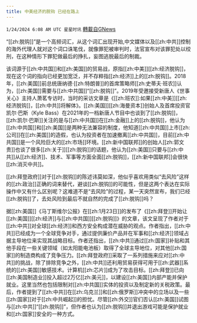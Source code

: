 ```yaml
---
title: 中美经济的脱钩 已经在路上
---
```

`1/24/2024 6:08 AM UTC 星星时讯` [轉載自GNews](https://gnews.org/articles/2248061)


“[[zh:脱钩]]”是一个高频词汇，从这个词汇出现开始,中文媒体以及[[zh:中共]]控制的海外代理人就对这个词口诛笔伐，就像罪犯被审判时，法官宣布对该罪犯处以绞刑，在这种情形下罪犯做最后的挣扎，妄图逃脱最后的制裁。

该词源于[[zh:中共国]]和[[zh:美国]]的贸易战，原指[[zh:中美]][[zh:经济脱钩]]，现在这个词的指向已经更加宽泛，并不存粹指[[zh:经济]]上的[[zh:脱钩]]。2018年，[[zh:美国]]前总统唐纳德·[[zh:特朗普]]的首席策略师[[zh:史蒂夫·班农]]认为，[[zh:美国]]需要与[[zh:中共国]]“[[zh:脱钩]]”。2019年受邀接受新唐人《世事关心》主持人萧茗专访时，当时的采访文章是《[[zh:班农]]:如果[[zh:中美]][[zh:经济脱钩]]，[[zh:中共]]将解体》。[[zh:美国]][[zh:海曼资本]]创始人及首席投资官凯尔‧巴斯（Kyle Bass）在2021年的一档新唐人节目中也谈到了[[zh:脱钩]]，[[zh:凯尔·巴斯]]关注的是与[[zh:中共国]]在[[zh:金融]]上的[[zh:脱钩]]，他认为[[zh:中共国]]和[[zh:美国]]是两种无法兼容的制度，他知道[[zh:中共国]]上市[[zh:公司]]在[[zh:美国]]的造假，也认为投资者在加速撤离[[zh:中共国]]，目前[[zh:中共国]]是一个风险巨大的[[zh:市场]]环境。[[zh:新中国联邦]]的创始人[[zh:郭文贵]]也谈了很多[[zh:关于]][[zh:脱钩]]的话题，他认为[[zh:美国]]只要与[[zh:中共]]从[[zh:经济]]、技术、军事等方面全面[[zh:脱钩]]，[[zh:新中国联邦]]会很快[[zh:消灭中共]]。

[[zh:拜登政府]]对于[[zh:脱钩]]的陈述讳莫如深，他似乎喜欢用类似“去风险”这样的[[zh:政治]]正确的词来替代，避谈[[zh:脱钩]]的可能性，但是这两个表达在实际操作中又有什么区别呢？这难道不是“去风险”的过程，某一天突然宣布，我们已经[[zh:脱钩]]了，去处风险到最后不就自然的完成了[[zh:脱钩]]吗？

据[[zh:美国]]《马丁斯维尔公报》在[[zh:1月23日]]的发布了《[[zh:拜登]]开始让[[zh:美国]][[zh:经济]]与[[zh:中共国]][[zh:脱钩]]》的文章，该文呈现了作者对于[[zh:中共]]对全球[[zh:经济]]和西方安全构成潜在威胁的观点。作者指出，[[zh:中共]]已经成为一个全球竞争对手，通过提供廉价产品并在军事和[[zh:经济]]领域占据主导地位来实现其战略目标。作者还指出，[[zh:中共]]通过[[zh:国家]]补贴和其他手段在一些关键领域（如太阳能电池板）取得了全球主导地位，对其他[[zh:国家]]的制造商构成了竞争压力。[[zh:拜登政府]]采取了一系列措施来应对[[zh:中共]]的挑战，除了排除竞争之外，[[zh:中共]]还利用贸易获得可用于[[zh:武器]]系统的[[zh:美国]]敏感技术。计算机[[zh:芯片]]成为了攻击目标。[[zh:拜登]]已向[[zh:美国制造业]]投入超过2万亿[[zh:美元]]，以建设[[zh:美国]]内部产能并保护就业。这里当然也包括限制对[[zh:中共国]]实体的投资以及制定新的关税政策。最后，作者提到了[[zh:中共]]在[[zh:乌克兰]]和[[zh:俄罗斯]]冲突中的立场以及一些[[zh:国家]]对于[[zh:中共崛起]]的担忧。尽管[[zh:外交]]官们否认[[zh:美国]]试图与[[zh:中共]]“[[zh:脱钩]]”，但作者也认为[[zh:脱钩]]并退出游戏可能是保护就业和[[zh:国家]]安全的一种方式。
